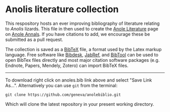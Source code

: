 # Anolis literature collection
This respository hosts an ever improving bibliography of literature relating to _Anolis_ lizards. This file in then used to create the [Anole Literature](http://crescatscientia.com/anolis-literature/) page on [Anole Annals](http://www.anoleannals.org). If you have citations to add, we encourage these be submitted as a pull request.

The collection is saved as a [BibTeX](http://www.bibtex.org) file, a format used by the Latex markup language. Free software like [Bibdesk](http://www.bibdesk.org), [JabRef](http://www.jabref.org/), and [BibTool](http://www.gerd-neugebauer.de/software/TeX/BibTool/en/) can be used to open BibTex files directly and most major citation software packages (e.g. Endnote, Papers, Mendely, Zotero) can import BibTeX files.

---
To download right click on anoles.bib link above and select "Save Link As...". Alternatively you can use `git` from the terminal:

```git clone https://github.com/geneva/anolebiblio.git```

Which will clone the latest repository in your present working directory.


